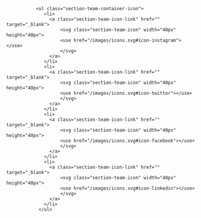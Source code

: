                <ul class="section-team-container-icon">
                  <li>
                    <a class="section-team-icon-link" href="" target="_blank">
                        <svg class="section-team-icon" width="40px" height="40px">
                        <use href="/images/icons.svg#icon-instagram"></use>
                        </svg>
                    </a>
                  </li>
                  <li>
                    <a class="section-team-icon-link" href="" target="_blank">
                        <svg class="section-team-icon" width="40px" height="40px">
                        <use href="/images/icons.svg#icon-twitter"></use>
                        </svg>
                    </a>
                  </li>
                  <li>
                    <a class="section-team-icon-link" href="" target="_blank">
                        <svg class="section-team-icon" width="40px" height="40px">
                        <use href="/images/icons.svg#icon-facebook"></use>
                        </svg>
                    </a>
                  </li>
                  <li>
                    <a class="section-team-icon-link" href="" target="_blank">
                        <svg class="section-team-icon" width="40px" height="40px">
                        <use href="/images/icons.svg#icon-linkedin"></use>
                        </svg>
                    </a>
                  </li>
                </ul>
